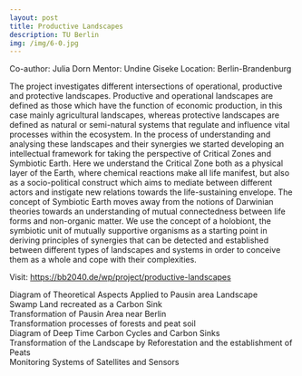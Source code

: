 ```yaml
---
layout: post
title: Productive Landscapes
description: TU Berlin
img: /img/6-0.jpg
---
```


Co-author: Julia Dorn
Mentor: Undine Giseke
Location: Berlin-Brandenburg

The project investigates different intersections of operational, productive and protective landscapes. Productive and operational landscapes are defined as those which have the function of economic production, in this case mainly agricultural landscapes, whereas protective landscapes are defined as natural or semi-natural systems that regulate and influence vital processes within the ecosystem. In the process of understanding and analysing these landscapes and their synergies we started developing an intellectual framework for taking the perspective of Critical Zones and Symbiotic Earth. Here we understand the Critical Zone both as a physical layer of the Earth, where chemical reactions make all life manifest, but also as a socio-political construct which aims to mediate between different actors and instigate new relations towards the life-sustaining envelope. The concept of Symbiotic Earth moves away from the notions of Darwinian theories towards an understanding of mutual connectedness between life forms and non-organic matter. We use the concept of a holobiont, the symbiotic unit of mutually supportive organisms as a starting point in deriving principles of synergies that can be detected and established between different types of landscapes and systems in order to conceive them as a whole and cope with their complexities.

Visit: https://bb2040.de/wp/project/productive-landscapes

<div class="img_row">
	<img class="col three" src="{{ site.baseurl }}/img/6-0.jpg" alt="" title="example image"/>
</div>
<div class="col three caption">
	Diagram of Theoretical Aspects Applied to Pausin area Landscape
</div>



<div class="img_row">
	<img class="col three" src="{{ site.baseurl }}/img/6-1.jpg" alt="" title="example image"/>
</div>
<div class="col three caption">
	Swamp Land recreated as a Carbon Sink 
</div>



<div class="img_row">
	<img class="col three" src="{{ site.baseurl }}/img/6-2.jpg" alt="" title="example image"/>
</div>
<div class="col three caption">
	Transformation of Pausin Area near Berlin 
</div>



<div class="img_row">
	<img class="col three" src="{{ site.baseurl }}/img/6-3.jpg" alt="" title="example image"/>
</div>
<div class="col three caption">
	Transformation processes of forests and peat soil
</div>



<div class="img_row">
	<img class="col three" src="{{ site.baseurl }}/img/6-4.jpg" alt="" title="example image"/>
</div>
<div class="col three caption">
	Diagram of Deep Time Carbon Cycles and Carbon Sinks
</div>



<div class="img_row">
	<img class="col three" src="{{ site.baseurl }}/img/6-5.jpg" alt="" title="example image"/>
</div>
<div class="col three caption">
	Transformation of the Landscape by Reforestation and the establishment of Peats
</div>



<div class="img_row">
	<img class="col three" src="{{ site.baseurl }}/img/6-6.jpg" alt="" title="example image"/>
</div>
<div class="col three caption">
	Monitoring Systems of Satellites and Sensors
</div>
